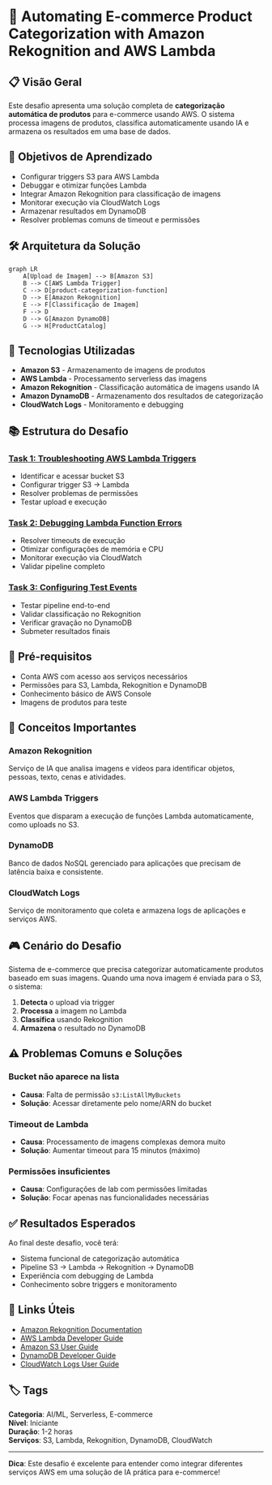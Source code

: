 # 🛒 Automating E-commerce Product Categorization with Amazon Rekognition and AWS Lambda

## 📋 Visão Geral

Este desafio apresenta uma solução completa de **categorização automática de produtos** para e-commerce usando AWS. O sistema processa imagens de produtos, classifica automaticamente usando IA e armazena os resultados em uma base de dados.

## 🎯 Objetivos de Aprendizado

- Configurar triggers S3 para AWS Lambda
- Debuggar e otimizar funções Lambda
- Integrar Amazon Rekognition para classificação de imagens
- Monitorar execução via CloudWatch Logs
- Armazenar resultados em DynamoDB
- Resolver problemas comuns de timeout e permissões

## 🛠️ Arquitetura da Solução

```mermaid
graph LR
    A[Upload de Imagem] --> B[Amazon S3]
    B --> C[AWS Lambda Trigger]
    C --> D[product-categorization-function]
    D --> E[Amazon Rekognition]
    E --> F[Classificação de Imagem]
    F --> D
    D --> G[Amazon DynamoDB]
    G --> H[ProductCatalog]
```

## 🔧 Tecnologias Utilizadas

- **Amazon S3** - Armazenamento de imagens de produtos
- **AWS Lambda** - Processamento serverless das imagens
- **Amazon Rekognition** - Classificação automática de imagens usando IA
- **Amazon DynamoDB** - Armazenamento dos resultados de categorização
- **CloudWatch Logs** - Monitoramento e debugging

## 📚 Estrutura do Desafio

### [Task 1: Troubleshooting AWS Lambda Triggers](./task1.md)
- Identificar e acessar bucket S3
- Configurar trigger S3 → Lambda
- Resolver problemas de permissões
- Testar upload e execução

### [Task 2: Debugging Lambda Function Errors](./task2.md)
- Resolver timeouts de execução
- Otimizar configurações de memória e CPU
- Monitorar execução via CloudWatch
- Validar pipeline completo

### [Task 3: Configuring Test Events](./task3.md)
- Testar pipeline end-to-end
- Validar classificação no Rekognition
- Verificar gravação no DynamoDB
- Submeter resultados finais

## 🚀 Pré-requisitos

- Conta AWS com acesso aos serviços necessários
- Permissões para S3, Lambda, Rekognition e DynamoDB
- Conhecimento básico de AWS Console
- Imagens de produtos para teste

## 📖 Conceitos Importantes

### Amazon Rekognition
Serviço de IA que analisa imagens e vídeos para identificar objetos, pessoas, texto, cenas e atividades.

### AWS Lambda Triggers
Eventos que disparam a execução de funções Lambda automaticamente, como uploads no S3.

### DynamoDB
Banco de dados NoSQL gerenciado para aplicações que precisam de latência baixa e consistente.

### CloudWatch Logs
Serviço de monitoramento que coleta e armazena logs de aplicações e serviços AWS.

## 🎮 Cenário do Desafio

Sistema de e-commerce que precisa categorizar automaticamente produtos baseado em suas imagens. Quando uma nova imagem é enviada para o S3, o sistema:

1. **Detecta** o upload via trigger
2. **Processa** a imagem no Lambda
3. **Classifica** usando Rekognition
4. **Armazena** o resultado no DynamoDB

## ⚠️ Problemas Comuns e Soluções

### Bucket não aparece na lista
- **Causa**: Falta de permissão `s3:ListAllMyBuckets`
- **Solução**: Acessar diretamente pelo nome/ARN do bucket

### Timeout de Lambda
- **Causa**: Processamento de imagens complexas demora muito
- **Solução**: Aumentar timeout para 15 minutos (máximo)

### Permissões insuficientes
- **Causa**: Configurações de lab com permissões limitadas
- **Solução**: Focar apenas nas funcionalidades necessárias

## ✅ Resultados Esperados

Ao final deste desafio, você terá:
- Sistema funcional de categorização automática
- Pipeline S3 → Lambda → Rekognition → DynamoDB
- Experiência com debugging de Lambda
- Conhecimento sobre triggers e monitoramento

## 🔗 Links Úteis

- [Amazon Rekognition Documentation](https://docs.aws.amazon.com/rekognition/)
- [AWS Lambda Developer Guide](https://docs.aws.amazon.com/lambda/)
- [Amazon S3 User Guide](https://docs.aws.amazon.com/s3/)
- [DynamoDB Developer Guide](https://docs.aws.amazon.com/dynamodb/)
- [CloudWatch Logs User Guide](https://docs.aws.amazon.com/cloudwatch/)

## 🏷️ Tags

**Categoria**: AI/ML, Serverless, E-commerce  
**Nível**: Iniciante  
**Duração**: 1-2 horas  
**Serviços**: S3, Lambda, Rekognition, DynamoDB, CloudWatch

---

**Dica**: Este desafio é excelente para entender como integrar diferentes serviços AWS em uma solução de IA prática para e-commerce!

